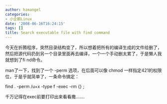 ```yaml
---
author: hzmangel
categories:
- 小企鹅Linux
date: '2008-06-16T16:24:15'
tags: []
title: Search executable file with find command
---
```

今天在折腾程序，突然目录结构变了，所以想着把所有的编译生成的文件给删了，然后把源代码扔到另一个目录里面再去编译，一个一个手动删太累了，于是懒人我就想到了fi
nd命令。

man了一下，找到了一个 -perm 选项，在后面可以像 chmod 一样指定421的权限位，于是乎就简单了，一条命令搞定：

find . -perm /u+x -type f -exec -rm {} \;

千万记得在exec前要打印出来看看撒.......